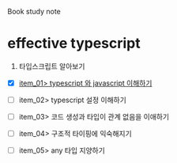 Book study note 
# effective typescript

1. 타입스크립트 알아보기
- [X] [item_01> typescript 와 javascript 이해하기](/01/item_01.md)
- [ ] item_02> typescript 설정 이해하기
- [ ] item_03> 코드 생성과 타입이 관계 없음을 이애하기
- [ ] item_04> 구조적 타이핑에 익숙해지기
- [ ] item_05> any 타입 지양하기

